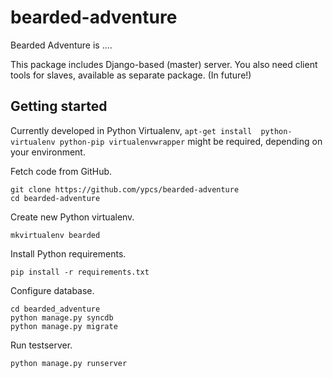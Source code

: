 bearded-adventure
===================================================
Bearded Adventure is ....

This package includes Django-based (master) server. You also need client 
tools for slaves, available as separate package. (In future!)


## Getting started
Currently developed in Python Virtualenv, `apt-get install 
python-virtualenv python-pip virtualenvwrapper` might be required, 
depending on your environment.

Fetch code from GitHub.

    git clone https://github.com/ypcs/bearded-adventure
    cd bearded-adventure

Create new Python virtualenv.    

    mkvirtualenv bearded

Install Python requirements.
    
    pip install -r requirements.txt

Configure database.

    cd bearded_adventure
    python manage.py syncdb
    python manage.py migrate
    
Run testserver.

    python manage.py runserver
